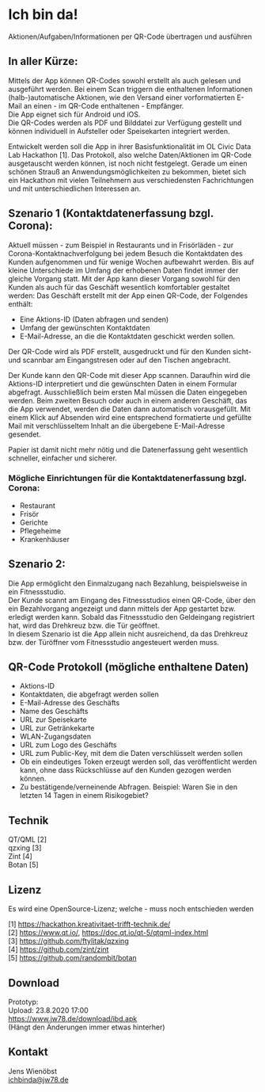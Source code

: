 # Ich bin da!
Aktionen/Aufgaben/Informationen per QR-Code übertragen und ausführen

## In aller Kürze:
Mittels der App können QR-Codes sowohl erstellt als auch gelesen und ausgeführt werden.
Bei einem Scan triggern die enthaltenen Informationen (halb-)automatische Aktionen, wie den Versand einer vorformatierten E-Mail an einen - im QR-Code enthaltenen - Empfänger.\
Die App eignet sich für Android und iOS.\
Die QR-Codes werden als PDF und Bilddatei zur Verfügung gestellt und können individuell in Aufsteller oder Speisekarten integriert werden.

Entwickelt werden soll die App in ihrer Basisfunktionalität im OL Civic Data Lab Hackathon [1]. Das Protokoll, also welche Daten/Aktionen im QR-Code ausgetauscht werden können, ist noch nicht festgelegt. Gerade um einen schönen Strauß an Anwendungsmöglichkeiten zu bekommen, bietet sich ein Hackathon mit vielen Teilnehmern aus verschiedensten Fachrichtungen und mit unterschiedlichen Interessen an.

## Szenario 1 (Kontaktdatenerfassung bzgl. Corona):
Aktuell müssen - zum Beispiel in Restaurants und in Frisörläden - zur Corona-Kontaktnachverfolgung bei jedem Besuch die Kontaktdaten des Kunden aufgenommen und für wenige Wochen aufbewahrt werden.
Bis auf kleine Unterschiede im Umfang der erhobenen Daten findet immer der gleiche Vorgang statt.
Mit der App kann dieser Vorgang sowohl für den Kunden als auch für das Geschäft wesentlich komfortabler gestaltet werden:
Das Geschäft erstellt mit der App einen QR-Code, der Folgendes enthält:
- Eine Aktions-ID (Daten abfragen und senden)
- Umfang der gewünschten Kontaktdaten
- E-Mail-Adresse, an die die Kontaktdaten geschickt werden sollen.

Der QR-Code wird als PDF erstellt, ausgedruckt und für den Kunden sicht- und scannbar am Eingangstresen oder auf den Tischen angebracht.

Der Kunde kann den QR-Code mit dieser App scannen. Daraufhin wird die Aktions-ID interpretiert und die gewünschten Daten in einem Formular abgefragt. Ausschließlich beim ersten Mal müssen die Daten eingegeben werden. Beim zweiten Besuch oder auch in einem anderen Geschäft, das die App verwendet, werden die Daten dann automatisch vorausgefüllt.
Mit einem Klick auf Absenden wird eine entsprechend formatierte und gefüllte Mail mit verschlüsseltem Inhalt an die übergebene E-Mail-Adresse gesendet.

Papier ist damit nicht mehr nötig und die Datenerfassung geht wesentlich schneller, einfacher und sicherer.

### Mögliche Einrichtungen für die Kontaktdatenerfassung bzgl. Corona:
* Restaurant
* Frisör
* Gerichte
* Pflegeheime
* Krankenhäuser

## Szenario 2:
Die App ermöglicht den Einmalzugang nach Bezahlung, beispielsweise in ein Fitnessstudio.\
Der Kunde scannt am Eingang des Fitnessstudios einen QR-Code, über den ein Bezahlvorgang angezeigt und dann mittels der App gestartet bzw. erledigt werden kann. Sobald das Fitnessstudio den Geldeingang registriert hat, wird das Drehkreuz bzw. die Tür geöffnet.\
In diesem Szenario ist die App allein nicht ausreichend, da das Drehkreuz bzw. der Türöffner vom Fitnessstudio angesteuert werden muss.

## QR-Code Protokoll (mögliche enthaltene Daten)
* Aktions-ID
* Kontaktdaten, die abgefragt werden sollen
* E-Mail-Adresse des Geschäfts
* Name des Geschäfts
* URL zur Speisekarte
* URL zur Getränkekarte
* WLAN-Zugangsdaten 
* URL zum Logo des Geschäfts
* URL zum Public-Key, mit dem die Daten verschlüsselt werden sollen
* Ob ein eindeutiges Token erzeugt werden soll, das veröffentlicht werden kann, ohne dass Rückschlüsse auf den Kunden gezogen werden können.
* Zu bestätigende/verneinende Abfragen. Beispiel: Waren Sie in den letzten 14 Tagen in einem Risikogebiet?

## Technik
QT/QML [2] \
qzxing [3] \
Zint [4] \
Botan [5]

## Lizenz
Es wird eine OpenSource-Lizenz; welche - muss noch entschieden werden

[1] https://hackathon.kreativitaet-trifft-technik.de/ \
[2] https://www.qt.io/, https://doc.qt.io/qt-5/qtqml-index.html \
[3] https://github.com/ftylitak/qzxing \
[4] https://github.com/zint/zint \
[5] https://github.com/randombit/botan

## Download

Prototyp: \
Upload: 23.8.2020 17:00 \
https://www.jw78.de/download/ibd.apk \
(Hängt den Änderungen immer etwas hinterher)

## Kontakt
Jens Wienöbst \
ichbinda@jw78.de

